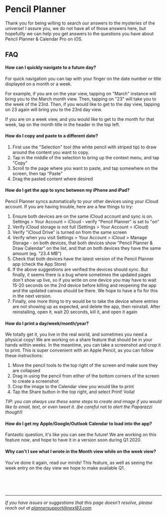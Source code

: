 # Pencil Planner

Thank you for being willing to search our answers to the mysteries of the universe! I assure you, we do not have all of those answers here, but hopefullly we can help you get answers to the questions you have about Pencil Planner & Calendar Pro on iOS.

## FAQ

#### How can I quickly navigate to a future day?

For quick navigation you can tap with your finger on the date number or title displayed on a month or a week. 

For example, if you are on the year view, tapping on "March" instance will bring you to the March month view. Then, tapping on "23" will take you to the week of the 23rd. Then, if you would like to get to the day view, tapping on 23 again will bring you to the 23rd day view. 

If you are on a week view, and you would like to get to the month for that week, tap on the month title in the header in the top left. 

#### How do I copy and paste to a different date?

1. First use the "Selection" tool (the white pencil with striped tip) to draw around the content you want to copy.
2. Tap in the middle of the selection to bring up the context menu, and tap "Copy"
3. Scroll to the page where you want to paste, and tap somewhere on the screen, then tap "Paste"
4. Drag the pasted content where desired

#### How do I get the app to sync between my iPhone and iPad?

Pencil Planner syncs automatically to your other devices using your iCloud account. If you are having trouble, here are a few things to try:

1. Ensure both devices are on the same iCloud account and sync is on. Settings > Your Account > iCloud - verify "Pencil Planner" is set to "on"
2. Verify iCloud storage is not full (Settings > Your Account > iCloud)
3. Verify "iCloud Drive" is turned on from the same screen
4. Verify when you visit Settings > Your Account > iCloud > Manage Storage - on both devices, that both devices show "Pencil Planner & Draw Calendar" on the list, and that on both devices they have the same amount (eg. "23.4 MB")
3. Check that both devices have the latest version of the Pencil Planner app (check the App Store)
4. If the above suggestions are verified the devices should sync. But finally, it seems there is a bug where sometimes the updated pages don't show up live, so if you write on one device you may have to wait 15-20 seconds on the 2nd device before killing and reopening the app and the updated canvas should be there. We hope to have a fix for this in the next version. 
5. Finally, one more thing to try would be to take the device where entries are not showing up as expected, and delete the app, then reinstall. After reinstalling, open it, wait 20 seconds, kill it, and open it again 

#### How do I print a day/week/month/year?

We totally get it, you live in the real world, and sometimes you need a physical copy! We are working on a share feature that should be in your hands within weeks. In the meantime, you can take a screenshot and crop it to print. This is super convenient with an Apple Pencil, as you can follow these instructions:
1. Move the pencil tools to the top right of the screen and make sure they are collapsed
2. Drag in using the pencil from either of the bottom corners of the screen to create a screenshot
3. Crop the image to the Calendar view you would like to print
4. Tap the Share button in the top right, and select Print! Voila!

_TIP: you can always use these same steps to create and image if you would like to email, text, or even tweet it. (be careful not to alert the Paparazzi though!)_

#### How do I get my Apple/Google/Outlook Calendar to load into the app?

Fantastic question, it's like you can see the future! We are working on this feature *now*, and hope to have it in a version soon during Q1 2020.

#### Why can't I see what I wrote in the Month view while on the week view?

You've done it again, read our minds! This feature, as well as seeing the week entry on the day view we hope to make available Q1.

<br/>
<br/>
<br/>

---


_If you have issues or suggestions that this page doesn't resolve, please reach out at [plannersupport@next83.com](mailto:plannersupport@next83.com)_
